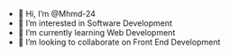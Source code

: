 - 👋 Hi, I’m @Mhmd-24
- 👀 I’m interested in Software Development
- 🌱 I’m currently learning Web Development
- 💞️ I’m looking to collaborate on Front End Development

<!---
Mhmd-24/Mhmd-24 is a ✨ special ✨ repository because its `README.md` (this file) appears on your GitHub profile.
You can click the Preview link to take a look at your changes.
--->
